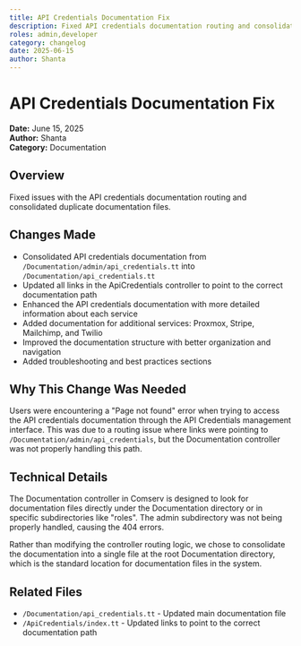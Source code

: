 ```yaml
---
title: API Credentials Documentation Fix
description: Fixed API credentials documentation routing and consolidated documentation files
roles: admin,developer
category: changelog
date: 2025-06-15
author: Shanta
---
```


# API Credentials Documentation Fix

**Date:** June 15, 2025  
**Author:** Shanta  
**Category:** Documentation

## Overview

Fixed issues with the API credentials documentation routing and consolidated duplicate documentation files.

## Changes Made

- Consolidated API credentials documentation from `/Documentation/admin/api_credentials.tt` into `/Documentation/api_credentials.tt`
- Updated all links in the ApiCredentials controller to point to the correct documentation path
- Enhanced the API credentials documentation with more detailed information about each service
- Added documentation for additional services: Proxmox, Stripe, Mailchimp, and Twilio
- Improved the documentation structure with better organization and navigation
- Added troubleshooting and best practices sections

## Why This Change Was Needed

Users were encountering a "Page not found" error when trying to access the API credentials documentation through the API Credentials management interface. This was due to a routing issue where links were pointing to `/Documentation/admin/api_credentials`, but the Documentation controller was not properly handling this path.

## Technical Details

The Documentation controller in Comserv is designed to look for documentation files directly under the Documentation directory or in specific subdirectories like "roles". The admin subdirectory was not being properly handled, causing the 404 errors.

Rather than modifying the controller routing logic, we chose to consolidate the documentation into a single file at the root Documentation directory, which is the standard location for documentation files in the system.

## Related Files

- `/Documentation/api_credentials.tt` - Updated main documentation file
- `/ApiCredentials/index.tt` - Updated links to point to the correct documentation path